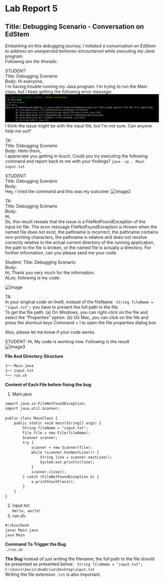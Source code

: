 # Lab Report 5 

## Title: Debugging Scenario - Conversation on EdStem

*Embarking on this debugging journey, I initiated a conversation on EdStem to address an unexpected behavior encountered while executing my Java program.  
Following are the threads:* 

*STUDENT:*  
Title: Debugging Scenario  
Body:
Hi everyone,    
I'm having trouble running my Java program. I'm trying to run the Main class, but I keep getting the following error message:    
![Image1](Error.png)  
I think the issue might be with the input file, but I'm not sure. Can anyone help me out?    

*TA:*  
Title: Debugging Scenario  
Body:
Hello there,  
I appreciate you getting in touch. Could you try executing the following command and report back to me with your findings?
```java -cp . Main input.txt```

*STUDENT:*  
Title: Debugging Scenario     
Body:  
Hey, I tried the command and this was my outcome:
![Image2](TACommand.png)

*TA:*  
Title: Debugging Scenario    
Body:  
Hi,  
So, this result reveals that the issue is a FileNotFoundException of the input.txt file. The error message FileNotFoundException is thrown when the named file does not exist, the pathname is incorrect, the pathname contains non-printing characters, the pathname is relative and does not resolve correctly relative to the actual current directory of the running application, the path to the file is broken, or the named file is actually a directory. For further information, can you please send me your code.

Student:
Title: Debugging Scenario  
Body:  
Hi, Thank you very much for the information.   
ALso, following is my code:  

![Image](Code.png)
    

TA:  
In your original code on line6, instead of the fileName
``` String fileName = "input.txt";```
you have to present the full path to the file.     
To get the file path:
(a) On Windows, you can right-click on the file and select the “Properties” option.
(b) On Mac, you can click on the file and press the shortcut keys Command + I to open the file properties dialog box.

Also, please let me know if your code works.  


STUDENT:
Hi, My code is working now.
Following is the result  
![Image3](BugFixed.png)




**FIle And Directory Structure**
```project/
├── Main.java
├── input.txt
└── run.sh
```

**Content of Each File before fixing the bug**
1) Main.java  
```import java.io.File;
import java.io.FileNotFoundException;
import java.util.Scanner;

public class MainClass {
    public static void main(String[] args) {
        String fileName = "input.txt";
        File file = new File(fileName);
        Scanner scanner;
        try {
            scanner = new Scanner(file);
            while (scanner.hasNextLine()) {
                String line = scanner.nextLine();
                System.out.println(line);
            }
            scanner.close();
        } catch (FileNotFoundException e) {
            e.printStackTrace();
        }
    }
}
```
2) input.txt:      
```Hello, world!```  
3) run.sh:
``` 
#!/bin/bash  
javac Main.java  
java Main  
```
**Command To Trigger the Bug**  
```./run.sh```

**The Bug**
Instead of just writing the filename; the full path to the file should be presented as presented below:
``` String fileName = "input.txt";```  
```C:\Users\kevin\OneDrive\Desktop\input.txt```  
Writing the file extension ```.txt``` is also important.


